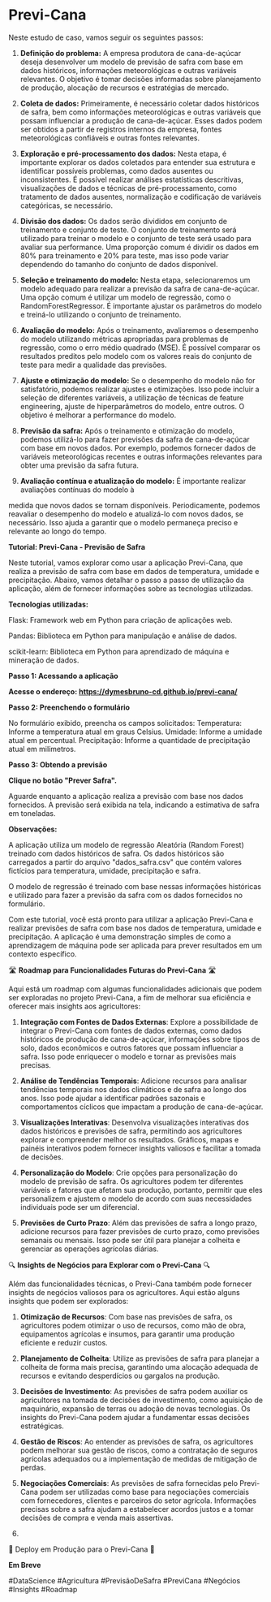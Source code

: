 # Previ-Cana

Neste estudo de caso, vamos seguir os seguintes passos:

1. **Definição do problema:** A empresa produtora de cana-de-açúcar deseja desenvolver um modelo de previsão de safra com base em dados históricos, informações meteorológicas e outras variáveis relevantes. O objetivo é tomar decisões informadas sobre planejamento de produção, alocação de recursos e estratégias de mercado.

2. **Coleta de dados:** Primeiramente, é necessário coletar dados históricos de safra, bem como informações meteorológicas e outras variáveis que possam influenciar a produção de cana-de-açúcar. Esses dados podem ser obtidos a partir de registros internos da empresa, fontes meteorológicas confiáveis e outras fontes relevantes.

3. **Exploração e pré-processamento dos dados:** Nesta etapa, é importante explorar os dados coletados para entender sua estrutura e identificar possíveis problemas, como dados ausentes ou inconsistentes. É possível realizar análises estatísticas descritivas, visualizações de dados e técnicas de pré-processamento, como tratamento de dados ausentes, normalização e codificação de variáveis categóricas, se necessário.

4. **Divisão dos dados:** Os dados serão divididos em conjunto de treinamento e conjunto de teste. O conjunto de treinamento será utilizado para treinar o modelo e o conjunto de teste será usado para avaliar sua performance. Uma proporção comum é dividir os dados em 80% para treinamento e 20% para teste, mas isso pode variar dependendo do tamanho do conjunto de dados disponível.

5. **Seleção e treinamento do modelo:** Nesta etapa, selecionaremos um modelo adequado para realizar a previsão da safra de cana-de-açúcar. Uma opção comum é utilizar um modelo de regressão, como o RandomForestRegressor. É importante ajustar os parâmetros do modelo e treiná-lo utilizando o conjunto de treinamento.

6. **Avaliação do modelo:** Após o treinamento, avaliaremos o desempenho do modelo utilizando métricas apropriadas para problemas de regressão, como o erro médio quadrado (MSE). É possível comparar os resultados preditos pelo modelo com os valores reais do conjunto de teste para medir a qualidade das previsões.

7. **Ajuste e otimização do modelo:** Se o desempenho do modelo não for satisfatório, podemos realizar ajustes e otimizações. Isso pode incluir a seleção de diferentes variáveis, a utilização de técnicas de feature engineering, ajuste de hiperparâmetros do modelo, entre outros. O objetivo é melhorar a performance do modelo.

8. **Previsão da safra:** Após o treinamento e otimização do modelo, podemos utilizá-lo para fazer previsões da safra de cana-de-açúcar com base em novos dados. Por exemplo, podemos fornecer dados de variáveis meteorológicas recentes e outras informações relevantes para obter uma previsão da safra futura.

9. **Avaliação contínua e atualização do modelo:** É importante realizar avaliações contínuas do modelo à

 medida que novos dados se tornam disponíveis. Periodicamente, podemos reavaliar o desempenho do modelo e atualizá-lo com novos dados, se necessário. Isso ajuda a garantir que o modelo permaneça preciso e relevante ao longo do tempo.
 
 **Tutorial: Previ-Cana - Previsão de Safra**

Neste tutorial, vamos explorar como usar a aplicação Previ-Cana, que realiza a previsão de safra com base em dados de temperatura, umidade e precipitação. Abaixo, vamos detalhar o passo a passo de utilização da aplicação, além de fornecer informações sobre as tecnologias utilizadas.

**Tecnologias utilizadas:**

Flask: Framework web em Python para criação de aplicações web.

Pandas: Biblioteca em Python para manipulação e análise de dados.

scikit-learn: Biblioteca em Python para aprendizado de máquina e mineração de dados.

**Passo 1: Acessando a aplicação**

**Acesse o endereço: https://dymesbruno-cd.github.io/previ-cana/**

**Passo 2: Preenchendo o formulário**

No formulário exibido, preencha os campos solicitados:
Temperatura: Informe a temperatura atual em graus Celsius.
Umidade: Informe a umidade atual em percentual.
Precipitação: Informe a quantidade de precipitação atual em milímetros.

**Passo 3: Obtendo a previsão**

**Clique no botão "Prever Safra".**

Aguarde enquanto a aplicação realiza a previsão com base nos dados fornecidos.
A previsão será exibida na tela, indicando a estimativa de safra em toneladas.

**Observações:**

A aplicação utiliza um modelo de regressão Aleatória (Random Forest) treinado com dados históricos de safra.
Os dados históricos são carregados a partir do arquivo "dados_safra.csv" que contém valores fictícios para temperatura, umidade, precipitação e safra.

O modelo de regressão é treinado com base nessas informações históricas e utilizado para fazer a previsão da safra com os dados fornecidos no formulário.

Com este tutorial, você está pronto para utilizar a aplicação Previ-Cana e realizar previsões de safra com base nos dados de temperatura, umidade e precipitação. A aplicação é uma demonstração simples de como a aprendizagem de máquina pode ser aplicada para prever resultados em um contexto específico.


🛣️ **Roadmap para Funcionalidades Futuras do Previ-Cana** 🛣️

Aqui está um roadmap com algumas funcionalidades adicionais que podem ser exploradas no projeto Previ-Cana, a fim de melhorar sua eficiência e oferecer mais insights aos agricultores:

1. **Integração com Fontes de Dados Externas**: Explore a possibilidade de integrar o Previ-Cana com fontes de dados externas, como dados históricos de produção de cana-de-açúcar, informações sobre tipos de solo, dados econômicos e outros fatores que possam influenciar a safra. Isso pode enriquecer o modelo e tornar as previsões mais precisas.

2. **Análise de Tendências Temporais**: Adicione recursos para analisar tendências temporais nos dados climáticos e de safra ao longo dos anos. Isso pode ajudar a identificar padrões sazonais e comportamentos cíclicos que impactam a produção de cana-de-açúcar.

3. **Visualizações Interativas**: Desenvolva visualizações interativas dos dados históricos e previsões de safra, permitindo aos agricultores explorar e compreender melhor os resultados. Gráficos, mapas e painéis interativos podem fornecer insights valiosos e facilitar a tomada de decisões.

4. **Personalização do Modelo**: Crie opções para personalização do modelo de previsão de safra. Os agricultores podem ter diferentes variáveis e fatores que afetam sua produção, portanto, permitir que eles personalizem e ajustem o modelo de acordo com suas necessidades individuais pode ser um diferencial.

5. **Previsões de Curto Prazo**: Além das previsões de safra a longo prazo, adicione recursos para fazer previsões de curto prazo, como previsões semanais ou mensais. Isso pode ser útil para planejar a colheita e gerenciar as operações agrícolas diárias.

🔍 **Insights de Negócios para Explorar com o Previ-Cana** 🔍

Além das funcionalidades técnicas, o Previ-Cana também pode fornecer insights de negócios valiosos para os agricultores. Aqui estão alguns insights que podem ser explorados:

1. **Otimização de Recursos**: Com base nas previsões de safra, os agricultores podem otimizar o uso de recursos, como mão de obra, equipamentos agrícolas e insumos, para garantir uma produção eficiente e reduzir custos.

2. **Planejamento de Colheita**: Utilize as previsões de safra para planejar a colheita de forma mais precisa, garantindo uma alocação adequada de recursos e evitando desperdícios ou gargalos na produção.

3. **Decisões de Investimento**: As previsões de safra podem auxiliar os agricultores na tomada de decisões de investimento, como aquisição de maquinário, expansão de terras ou adoção de novas tecnologias. Os insights do Previ-Cana podem ajudar a fundamentar essas decisões estratégicas.

4. **Gestão de Riscos**: Ao entender as previsões de safra, os agricultores podem melhorar sua gestão de riscos, como a contratação de seguros agrícolas adequados ou a implementação de medidas de mitigação de perdas.

5. **Negociações Comerciais**: As previsões de safra fornecidas pelo Previ-Cana podem ser utilizadas como base para negociações comerciais com fornecedores, clientes e parceiros do setor agrícola. Informações precisas sobre a safra ajudam a estabelecer acordos justos e a tomar decisões de compra e venda mais assertivas.
6. 

🚀 Deploy em Produção para o Previ-Cana 🚀

**Em Breve**




#DataScience #Agricultura #PrevisãoDeSafra #PreviCana #Negócios #Insights #Roadmap

